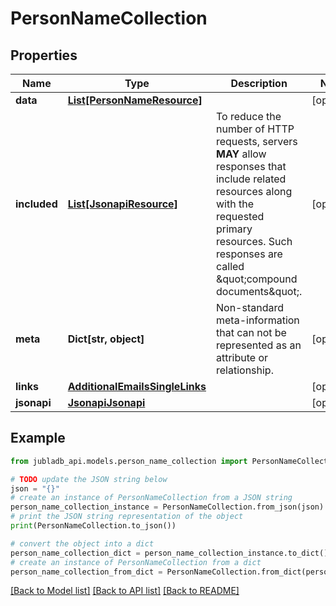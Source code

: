 # PersonNameCollection


## Properties

Name | Type | Description | Notes
------------ | ------------- | ------------- | -------------
**data** | [**List[PersonNameResource]**](PersonNameResource.md) |  | [optional] 
**included** | [**List[JsonapiResource]**](JsonapiResource.md) | To reduce the number of HTTP requests, servers **MAY** allow responses that include related resources along with the requested primary resources. Such responses are called \&quot;compound documents\&quot;. | [optional] 
**meta** | **Dict[str, object]** | Non-standard meta-information that can not be represented as an attribute or relationship. | [optional] 
**links** | [**AdditionalEmailsSingleLinks**](AdditionalEmailsSingleLinks.md) |  | [optional] 
**jsonapi** | [**JsonapiJsonapi**](JsonapiJsonapi.md) |  | [optional] 

## Example

```python
from jubladb_api.models.person_name_collection import PersonNameCollection

# TODO update the JSON string below
json = "{}"
# create an instance of PersonNameCollection from a JSON string
person_name_collection_instance = PersonNameCollection.from_json(json)
# print the JSON string representation of the object
print(PersonNameCollection.to_json())

# convert the object into a dict
person_name_collection_dict = person_name_collection_instance.to_dict()
# create an instance of PersonNameCollection from a dict
person_name_collection_from_dict = PersonNameCollection.from_dict(person_name_collection_dict)
```
[[Back to Model list]](../README.md#documentation-for-models) [[Back to API list]](../README.md#documentation-for-api-endpoints) [[Back to README]](../README.md)


